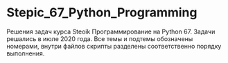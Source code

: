# Stepic_67_Python_Programming
Решения задач курса Steoik Программирование на Python 67.
Задачи решались в июле 2020 года.
Все темы и подтемы обозначены номерами, внутри файлов скрипты разделены соответственно порядку выполнения.
